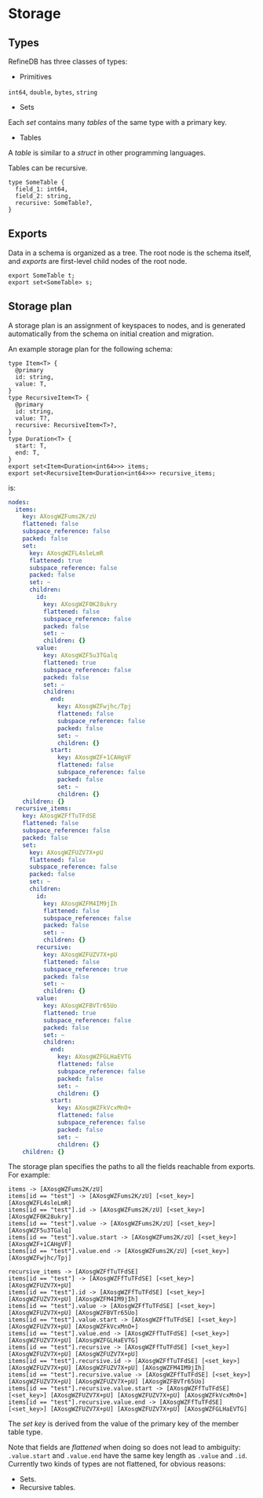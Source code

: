 # Storage

## Types

RefineDB has three classes of types:

- Primitives

`int64`, `double`, `bytes`, `string`

- Sets

Each *set* contains many *tables* of the same type with a primary key.

- Tables

A *table* is similar to a *struct* in other programming languages.

Tables can be recursive.

```
type SomeTable {
  field_1: int64,
  field_2: string,
  recursive: SomeTable?,
}
```

## Exports

Data in a schema is organized as a tree. The root node is the schema itself, and *exports*
are first-level child nodes of the root node.

```
export SomeTable t;
export set<SomeTable> s;
```

## Storage plan

A storage plan is an assignment of keyspaces to nodes, and is generated automatically from
the schema on initial creation and migration.

An example storage plan for the following schema:

```
type Item<T> {
  @primary
  id: string,
  value: T,
}
type RecursiveItem<T> {
  @primary
  id: string,
  value: T?,
  recursive: RecursiveItem<T>?,
}
type Duration<T> {
  start: T,
  end: T,
}
export set<Item<Duration<int64>>> items;
export set<RecursiveItem<Duration<int64>>> recursive_items;
```

is:

```yaml
nodes:
  items:
    key: AXosgWZFums2K/zU
    flattened: false
    subspace_reference: false
    packed: false
    set:
      key: AXosgWZFL4sleLmR
      flattened: true
      subspace_reference: false
      packed: false
      set: ~
      children:
        id:
          key: AXosgWZF0K28ukry
          flattened: false
          subspace_reference: false
          packed: false
          set: ~
          children: {}
        value:
          key: AXosgWZF5u3TGalq
          flattened: true
          subspace_reference: false
          packed: false
          set: ~
          children:
            end:
              key: AXosgWZFwjhc/Tpj
              flattened: false
              subspace_reference: false
              packed: false
              set: ~
              children: {}
            start:
              key: AXosgWZF+1CAHgVF
              flattened: false
              subspace_reference: false
              packed: false
              set: ~
              children: {}
    children: {}
  recursive_items:
    key: AXosgWZFfTuTFdSE
    flattened: false
    subspace_reference: false
    packed: false
    set:
      key: AXosgWZFUZV7X+pU
      flattened: false
      subspace_reference: false
      packed: false
      set: ~
      children:
        id:
          key: AXosgWZFM4IM9jIh
          flattened: false
          subspace_reference: false
          packed: false
          set: ~
          children: {}
        recursive:
          key: AXosgWZFUZV7X+pU
          flattened: false
          subspace_reference: true
          packed: false
          set: ~
          children: {}
        value:
          key: AXosgWZFBVTr65Uo
          flattened: true
          subspace_reference: false
          packed: false
          set: ~
          children:
            end:
              key: AXosgWZFGLHaEVTG
              flattened: false
              subspace_reference: false
              packed: false
              set: ~
              children: {}
            start:
              key: AXosgWZFkVcxMnO+
              flattened: false
              subspace_reference: false
              packed: false
              set: ~
              children: {}
    children: {}
```

The storage plan specifies the paths to all the fields reachable from exports. For example:

```
items -> [AXosgWZFums2K/zU]
items[id == "test"] -> [AXosgWZFums2K/zU] [<set_key>] [AXosgWZFL4sleLmR]
items[id == "test"].id -> [AXosgWZFums2K/zU] [<set_key>] [AXosgWZF0K28ukry]
items[id == "test"].value -> [AXosgWZFums2K/zU] [<set_key>] [AXosgWZF5u3TGalq]
items[id == "test"].value.start -> [AXosgWZFums2K/zU] [<set_key>] [AXosgWZF+1CAHgVF]
items[id == "test"].value.end -> [AXosgWZFums2K/zU] [<set_key>] [AXosgWZFwjhc/Tpj]

recursive_items -> [AXosgWZFfTuTFdSE]
items[id == "test"] -> [AXosgWZFfTuTFdSE] [<set_key>] [AXosgWZFUZV7X+pU]
items[id == "test"].id -> [AXosgWZFfTuTFdSE] [<set_key>] [AXosgWZFUZV7X+pU] [AXosgWZFM4IM9jIh]
items[id == "test"].value -> [AXosgWZFfTuTFdSE] [<set_key>] [AXosgWZFUZV7X+pU] [AXosgWZFBVTr65Uo]
items[id == "test"].value.start -> [AXosgWZFfTuTFdSE] [<set_key>] [AXosgWZFUZV7X+pU] [AXosgWZFkVcxMnO+]
items[id == "test"].value.end -> [AXosgWZFfTuTFdSE] [<set_key>] [AXosgWZFUZV7X+pU] [AXosgWZFGLHaEVTG]
items[id == "test"].recursive -> [AXosgWZFfTuTFdSE] [<set_key>] [AXosgWZFUZV7X+pU] [AXosgWZFUZV7X+pU]
items[id == "test"].recursive.id -> [AXosgWZFfTuTFdSE] [<set_key>] [AXosgWZFUZV7X+pU] [AXosgWZFUZV7X+pU] [AXosgWZFM4IM9jIh]
items[id == "test"].recursive.value -> [AXosgWZFfTuTFdSE] [<set_key>] [AXosgWZFUZV7X+pU] [AXosgWZFUZV7X+pU] [AXosgWZFBVTr65Uo]
items[id == "test"].recursive.value.start -> [AXosgWZFfTuTFdSE] [<set_key>] [AXosgWZFUZV7X+pU] [AXosgWZFUZV7X+pU] [AXosgWZFkVcxMnO+]
items[id == "test"].recursive.value.end -> [AXosgWZFfTuTFdSE] [<set_key>] [AXosgWZFUZV7X+pU] [AXosgWZFUZV7X+pU] [AXosgWZFGLHaEVTG]
```

The *set key* is derived from the value of the primary key of the member table type.

Note that fields are *flattened* when doing so does not lead to ambiguity: `.value.start` and
`.value.end` have the same key length as `.value` and `.id`. Currently two kinds of types are
not flattened, for obvious reasons:

- Sets.
- Recursive tables.
